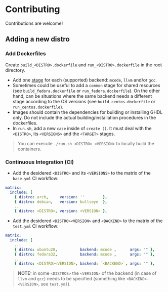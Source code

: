 # Contributing

Contributions are welcome!

## Adding a new distro

### Add Dockerfiles

Create `build_<DISTRO>.dockerfile` and `run_<DISTRO>.dockerfile` in the root directory.

* Add one [stage](https://docs.docker.com/develop/develop-images/multistage-build/)
  for each (supported) backend: `mcode`, `llvm` and/or `gcc`.
* Sometimes could be useful to add a `common` stage for shared resources
  (see `build_fedora.dockerfile` or `run_fedora.dockerfile`).
  On the other hand, can be situations where the same backend needs a different stage
  according to the OS versions (see `build_centos.dockerfile` or `run_centos.dockerfile`).
* Images should contain the dependencies for building or installing GHDL only.
  Do not include the actual building/installation procedures in the dockerfiles.
* In `run.sh`, add a new `case` inside of `create ()`.
  It must deal with the `<DISTRO>`, its `<VERSIONS>` and the `<TARGET>` stages.

> You can execute `./run.sh <DISTRO> <VERSION>` to locally build the containers.

### Continuous Integration (CI)

* Add the desidered `<DISTRO>` and its `<VERSIONS>` to the matrix of the `base.yml` CI workflow:
```yaml
matrix:
  include: [
    { distro: arch,     version: ''        },
    { distro: debian,   version: bullseye  },
    ...
    { distro: <DISTRO>, version: <VERSION> },
```
* Add the desidered `<DISTRO><VERSION>` and `<BACKEND>` to the matrix of the `test.yml` CI workflow:
```yaml
matrix:
  include: [
    ...
    { distro: ubuntu20,          backend: mcode ,      args: "" },
    { distro: fedora32,          backend: mcode ,      args: "" },
    ...
    { distro: <DISTRO><VERSION>, backend: `<BACKEND>`, args: "" },
```

> **NOTE:** in some `<DISTROS>` the `<VERSION>` of the backend (in case of `llvm` and `gcc`)
> needs to be specified (something like `<BACKEND>-<VERSION>`, see `test.yml`).
